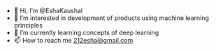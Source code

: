- 👋 Hi, I’m @EshaKaushal
- 👀 I’m interested in development of products using machine learning principles
- 🌱 I’m currently learning concepts of deep learning
- 📫 How to reach me 212esha@gmail.com

<!---
EshaKaushal/EshaKaushal is a ✨ special ✨ repository because its `README.md` (this file) appears on your GitHub profile.
You can click the Preview link to take a look at your changes.
--->
